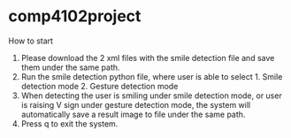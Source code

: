 # comp4102project

How to start
  1. Please download the 2 xml files with the smile detection file and save them under the same path.
  2. Run the smile detection python file, where user is able to select 1. Smile detection mode 2. Gesture detection mode
  3. When detecting the user is smiling under smile detection mode, or user is raising V sign under gesture detection mode, the system will automatically save a result image to file under the same path.
  4. Press q to exit the system.
